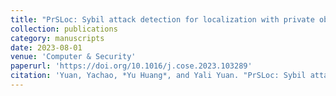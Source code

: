 ```yaml
---
title: "PrSLoc: Sybil attack detection for localization with private observers using differential privacy"
collection: publications
category: manuscripts
date: 2023-08-01
venue: 'Computer & Security'
paperurl: 'https://doi.org/10.1016/j.cose.2023.103289'
citation: 'Yuan, Yachao, *Yu Huang*, and Yali Yuan. "PrSLoc: Sybil attack detection for localization with private observers using differential privacy." Computers & Security 131 (2023): 103289.'
---
```

